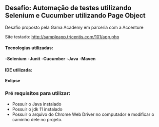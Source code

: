 ## Desafio: Automação de testes utilizando Selenium e Cucumber utilizando Page Object

Desafio proposto pela Gama Academy em parceria com a Accenture

Site testado: http://sampleapp.tricentis.com/101/app.php

#### Tecnologias utilizadas:

-**Selenium**
-**Junit**
-**Cucumber**
-**Java**
-**Maven**

#### IDE utilizada:

**Eclipse** 


### Pré requisitos para utilizar:

- Possuir o Java instalado
- Possuir o jdk 11 instalado
- Possuir o arquivo do Chrome Web Driver no computador e modificar o caminho dele no projeto.
